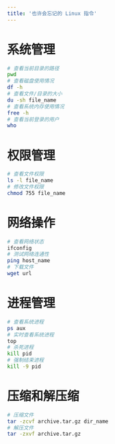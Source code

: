 ```yaml
---
title: '也许会忘记的 Linux 指令'
---
```


# 系统管理

```bash
# 查看当前目录的路径
pwd
# 查看磁盘使用情况
df -h
# 查看文件/目录的大小
du -sh file_name
# 查看系统内存使用情况
free -h
# 查看当前登录的用户
who
```

# 权限管理
```bash
# 查看文件权限
ls -l file_name
# 修改文件权限
chmod 755 file_name
```

# 网络操作
```bash
# 查看网络状态
ifconfig
# 测试网络连通性
ping host_name
# 下载文件
wget url
```

# 进程管理
```bash
# 查看系统进程
ps aux
# 实时查看系统进程
top
# 杀死进程
kill pid
# 强制结束进程
kill -9 pid
```

# 压缩和解压缩
```bash
# 压缩文件
tar -zcvf archive.tar.gz dir_name
# 解压文件
tar -zxvf archive.tar.gz
```
